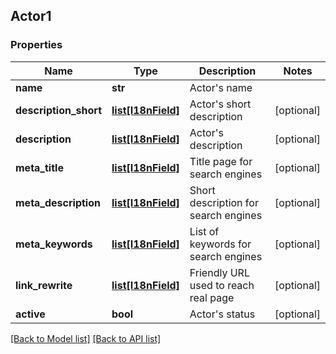 ## Actor1

### Properties
Name | Type | Description | Notes
------------ | ------------- | ------------- | -------------
**name** | **str** | Actor&#39;s name | 
**description_short** | [**list[I18nField]**](#I18nField) | Actor&#39;s short description | [optional] 
**description** | [**list[I18nField]**](#I18nField) | Actor&#39;s description | [optional] 
**meta_title** | [**list[I18nField]**](#I18nField) | Title page for search engines | [optional] 
**meta_description** | [**list[I18nField]**](#I18nField) | Short description for search engines | [optional] 
**meta_keywords** | [**list[I18nField]**](#I18nField) | List of keywords for search engines | [optional] 
**link_rewrite** | [**list[I18nField]**](#I18nField) | Friendly URL used to reach real page | [optional] 
**active** | **bool** | Actor&#39;s status | [optional] 

[[Back to Model list]](#documentation-for-models) [[Back to API list]](#documentation-for-api-endpoints)


